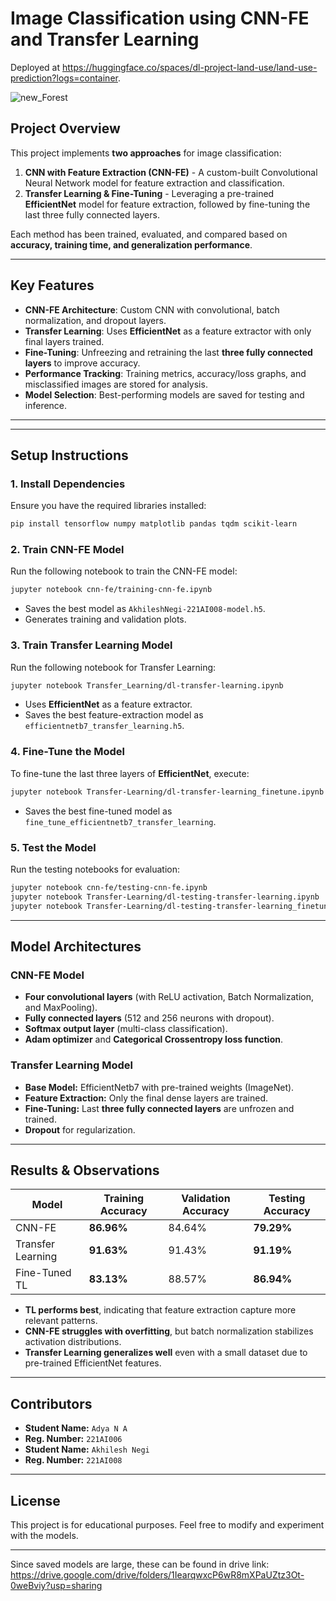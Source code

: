 # **Image Classification using CNN-FE and Transfer Learning**

Deployed at https://huggingface.co/spaces/dl-project-land-use/land-use-prediction?logs=container.

![new_Forest](https://github.com/user-attachments/assets/4c873626-3dd8-46d7-9c3d-e2924dfad327)


## **Project Overview**

This project implements **two approaches** for image classification:

1. **CNN with Feature Extraction (CNN-FE)** - A custom-built Convolutional Neural Network model for feature extraction and classification.
2. **Transfer Learning & Fine-Tuning** - Leveraging a pre-trained **EfficientNet** model for feature extraction, followed by fine-tuning the last three fully connected layers.

Each method has been trained, evaluated, and compared based on **accuracy, training time, and generalization performance**.

---

## **Key Features**

- **CNN-FE Architecture**: Custom CNN with convolutional, batch normalization, and dropout layers.
- **Transfer Learning**: Uses **EfficientNet** as a feature extractor with only final layers trained.
- **Fine-Tuning**: Unfreezing and retraining the last **three fully connected layers** to improve accuracy.
- **Performance Tracking**: Training metrics, accuracy/loss graphs, and misclassified images are stored for analysis.
- **Model Selection**: Best-performing models are saved for testing and inference.

---

---

## **Setup Instructions**

### **1. Install Dependencies**

Ensure you have the required libraries installed:

```bash
pip install tensorflow numpy matplotlib pandas tqdm scikit-learn
```

### **2. Train CNN-FE Model**

Run the following notebook to train the CNN-FE model:

```bash
jupyter notebook cnn-fe/training-cnn-fe.ipynb
```

- Saves the best model as `AkhileshNegi-221AI008-model.h5`.
- Generates training and validation plots.

### **3. Train Transfer Learning Model**

Run the following notebook for Transfer Learning:

```bash
jupyter notebook Transfer_Learning/dl-transfer-learning.ipynb
```

- Uses **EfficientNet** as a feature extractor.
- Saves the best feature-extraction model as `efficientnetb7_transfer_learning.h5`.

### **4. Fine-Tune the Model**

To fine-tune the last three layers of **EfficientNet**, execute:

```bash
jupyter notebook Transfer-Learning/dl-transfer-learning_finetune.ipynb
```

- Saves the best fine-tuned model as `fine_tune_efficientnetb7_transfer_learning`.

### **5. Test the Model**

Run the testing notebooks for evaluation:

```bash
jupyter notebook cnn-fe/testing-cnn-fe.ipynb
jupyter notebook Transfer-Learning/dl-testing-transfer-learning.ipynb
jupyter notebook Transfer-Learning/dl-testing-transfer-learning_finetune.ipynb
```

---

## **Model Architectures**

### **CNN-FE Model**

- **Four convolutional layers** (with ReLU activation, Batch Normalization, and MaxPooling).
- **Fully connected layers** (512 and 256 neurons with dropout).
- **Softmax output layer** (multi-class classification).
- **Adam optimizer** and **Categorical Crossentropy loss function**.

### **Transfer Learning Model**

- **Base Model:** EfficientNetb7 with pre-trained weights (ImageNet).
- **Feature Extraction:** Only the final dense layers are trained.
- **Fine-Tuning:** Last **three fully connected layers** are unfrozen and trained.
- **Dropout** for regularization.

---

## **Results & Observations**

| Model             | Training Accuracy | Validation Accuracy | Testing Accuracy |
| ----------------- | ----------------- | ------------------- | ---------------- |
| CNN-FE            | **86.96%**        | 84.64%              | **79.29%**       |
| Transfer Learning | **91.63%**        | 91.43%              | **91.19%**       |
| Fine-Tuned TL     | **83.13%**        | 88.57%              | **86.94%**       |

- **TL performs best**, indicating that feature extraction capture more relevant patterns.
- **CNN-FE struggles with overfitting**, but batch normalization stabilizes activation distributions.
- **Transfer Learning generalizes well** even with a small dataset due to pre-trained EfficientNet features.

---

## **Contributors**

- **Student Name:** `Adya N A`
- **Reg. Number:** `221AI006`
- **Student Name:** `Akhilesh Negi`
- **Reg. Number:** `221AI008`

---

## **License**

This project is for educational purposes. Feel free to modify and experiment with the models.

---

Since saved models are large, these can be found in drive link: https://drive.google.com/drive/folders/1IearqwxcP6wR8mXPaUZtz3Ot-0weBviy?usp=sharing
